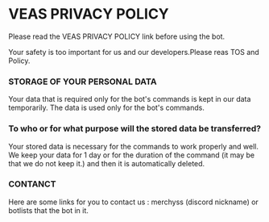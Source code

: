 # VEAS PRIVACY POLICY
Please read the VEAS PRIVACY POLICY link before using the bot.

Your safety is too important for us and our developers.Please reas TOS and Policy.

### STORAGE OF YOUR PERSONAL DATA
Your data that is required only for the bot's commands is kept in our data temporarily. The data is used only for the bot's commands.
### To who or for what purpose will the stored data be transferred?
Your stored data is necessary for the commands to work properly and well. We keep your data for 1 day or for the duration of the command (it may be that we do not keep it.) and then it is automatically deleted.
### CONTANCT
Here are some links for you to contact us :
merchyss (discord nickname) or
botlists that the bot in it.
